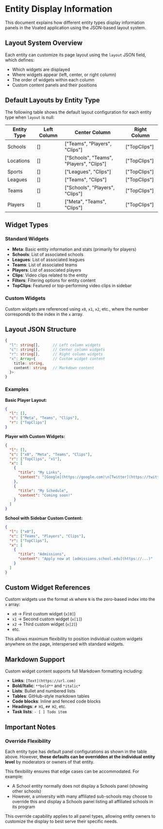# Entity Display Information

This document explains how different entity types display information panels in the Voated application using the JSON-based layout system.

## Layout System Overview

Each entity can customize its page layout using the `layout` JSON field, which defines:
- Which widgets are displayed
- Where widgets appear (left, center, or right column)
- The order of widgets within each column
- Custom content panels and their positions

## Default Layouts by Entity Type

The following table shows the default layout configuration for each entity type when `layout` is null:

| Entity Type | Left Column | Center Column | Right Column |
|-------------|-------------|---------------|--------------|
| Schools     | [] | ["Teams", "Players", "Clips"] | ["TopClips"] |
| Locations   | [] | ["Schools", "Teams", "Players", "Clips"] | ["TopClips"] |
| Sports      | [] | ["Leagues", "Clips"] | ["TopClips"] |
| Leagues     | [] | ["Teams", "Clips"] | ["TopClips"] |
| Teams       | [] | ["Schools", "Players", "Clips"] | ["TopClips"] |
| Players     | [] | ["Meta", "Teams", "Clips"] | ["TopClips"] |

## Widget Types

### Standard Widgets

- **Meta**: Basic entity information and stats (primarily for players)
- **Schools**: List of associated schools
- **Leagues**: List of associated leagues
- **Teams**: List of associated teams
- **Players**: List of associated players
- **Clips**: Video clips related to the entity
- **Filters**: Filtering options for entity content
- **TopClips**: Featured or top-performing video clips in sidebar

### Custom Widgets

Custom widgets are referenced using `x0`, `x1`, `x2`, etc., where the number corresponds to the index in the `x` array.

## Layout JSON Structure

```typescript
{
  "l": string[],      // Left column widgets
  "c": string[],      // Center column widgets
  "r": string[],      // Right column widgets
  "x": Array<{        // Custom widget content
    title: string,
    content: string   // Markdown content
  }>
}
```

### Examples

**Basic Player Layout:**
```json
{
  "l": [],
  "c": ["Meta", "Teams", "Clips"],
  "r": ["TopClips"]
}
```

**Player with Custom Widgets:**
```json
{
  "l": [],
  "c": ["x0", "Meta", "Teams", "Clips"],
  "r": ["TopClips", "x1"],
  "x": [
    {
      "title": "My Links",
      "content": "[Google](https://google.com)\n[Twitter](https://twitter.com)"
    },
    {
      "title": "My Schedule",
      "content": "Coming soon!"
    }
  ]
}
```

**School with Sidebar Custom Content:**
```json
{
  "l": ["x0"],
  "c": ["Teams", "Players", "Clips"],
  "r": ["TopClips"],
  "x": [
    {
      "title": "Admissions",
      "content": "Apply now at [admissions.school.edu](https://...)"
    }
  ]
}
```

## Custom Widget References

Custom widgets use the format `xN` where `N` is the zero-based index into the `x` array:

- `x0` → First custom widget (`x[0]`)
- `x1` → Second custom widget (`x[1]`)
- `x2` → Third custom widget (`x[2]`)
- etc.

This allows maximum flexibility to position individual custom widgets anywhere on the page, interspersed with standard widgets.

## Markdown Support

Custom widget content supports full Markdown formatting including:
- **Links**: `[Text](https://url.com)`
- **Bold/Italic**: `**bold**` and `*italic*`
- **Lists**: Bullet and numbered lists
- **Tables**: GitHub-style markdown tables
- **Code blocks**: Inline and fenced code blocks
- **Headings**: `# H1`, `## H2`, etc.
- **Task lists**: `- [ ] Todo item`

## Important Notes

### Override Flexibility

Each entity type has default panel configurations as shown in the table above. However, **these defaults can be overridden at the individual entity level** by moderators or owners of that entity.

This flexibility ensures that edge cases can be accommodated. For example:
- A School entity normally does not display a Schools panel (showing other schools)
- However, a university with many affiliated sub-schools may choose to override this and display a Schools panel listing all affiliated schools in its program

This override capability applies to all panel types, allowing entity owners to customize the display to best serve their specific needs.
